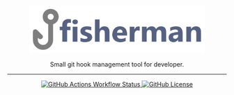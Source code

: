 <!--suppress HtmlDeprecatedAttribute -->
<p align="center">
  <a href="https://github.com/evg4b/fisherman" title="fisherman">
    <img alt="fisherman logo" width="80%" src="./.github/logo.svg">
  </a>
</p>
<p align="center">
  Small git hook management tool for developer.
</p>
<hr>
<div align="center">
    <a href="https://github.com/evg4b/fisherman/actions/workflows/rust.yml">
        <img alt="GitHub Actions Workflow Status" src="https://img.shields.io/github/actions/workflow/status/evg4b/fisherman/rust.yml?branch=master">
    </a>
    <a href="https://github.com/evg4b/fisherman/blob/master/LICENSE">
        <img alt="GitHub License" src="https://img.shields.io/github/license/evg4b/fisherman">
    </a>
</div>